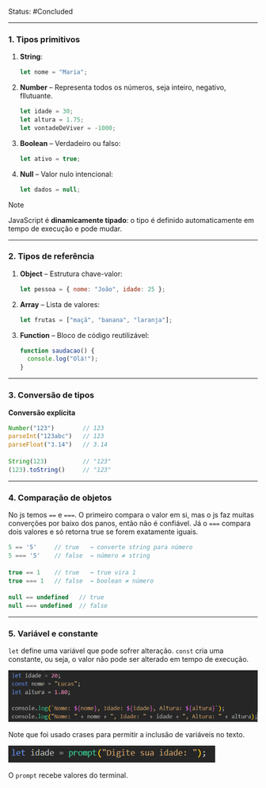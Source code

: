 Status: #Concluded 

---
### **1. Tipos primitivos**

1. **String**:
    ```js
    let nome = "Maria";
    ```
2. **Number** – Representa todos os números, seja inteiro, negativo, fllutuante.
    ```js
    let idade = 30;
    let altura = 1.75;
    let vontadeDeViver = -1000;
    ```
3. **Boolean** – Verdadeiro ou falso:
    ```js
    let ativo = true;
    ```
4. **Null** – Valor nulo intencional:
    ```js
    let dados = null;
    ```

> [!NOTE]
> JavaScript é **dinamicamente tipado**: o tipo é definido automaticamente em tempo de execução e pode mudar.

---
### **2. Tipos de referência**

1. **Object** – Estrutura chave-valor:
    ```js
    let pessoa = { nome: "João", idade: 25 };
    ```
2. **Array** – Lista de valores:
    ```js
    let frutas = ["maçã", "banana", "laranja"];
    ```
3. **Function** – Bloco de código reutilizável:
    ```js
    function saudacao() {
      console.log("Olá!");
    }
    ```
---
### **3. Conversão de tipos**

**Conversão explícita**
```js
Number("123")        // 123
parseInt("123abc")   // 123
parseFloat("3.14")   // 3.14

String(123)          // "123"
(123).toString()     // "123"
```

---
### **4. Comparação de objetos**

No js temos `==` e `===`. O primeiro compara o valor em si, mas o js faz muitas converções por baixo dos panos, então não é confiável. Já o  `===` compara dois valores e só retorna true se forem exatamente iguais. 

```js
5 == '5'     // true   → converte string para número
5 === '5'    // false  → número ≠ string

true == 1    // true   → true vira 1
true === 1   // false  → boolean ≠ número

null == undefined   // true
null === undefined  // false
```

---
### **5. Variável e constante**

``let`` define uma variável que pode sofrer alteração. ``const`` cria uma constante, ou seja, o valor não pode ser alterado em tempo de execução.

![Pasted image 20250505142357](../../attachments/Pasted%20image%2020250505142357.png)

Note que foi usado crases para permitir a inclusão de variáveis no texto.

![Pasted image 20250505155217](../../attachments/Pasted%20image%2020250505155217.png)

O ``prompt`` recebe valores do terminal.
